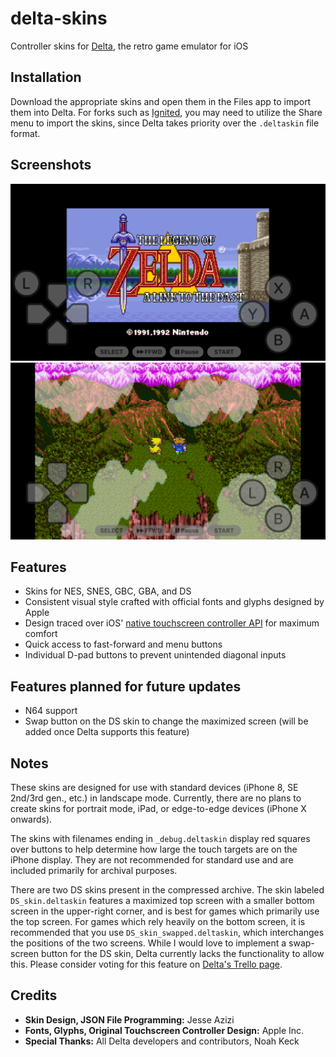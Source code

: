 # delta-skins
Controller skins for [Delta](https://github.com/rileytestut/Delta), the retro game emulator for iOS

## Installation
Download the appropriate skins and open them in the Files app to import them into Delta. For forks such as [Ignited](https://github.com/LitRitt/Ignited), you may need to utilize the Share menu to import the skins, since Delta takes priority over the `.deltaskin` file format.

## Screenshots
![](/screenshots/IMG_5218.PNG)
![](/screenshots/IMG_5219.PNG)

## Features
- Skins for NES, SNES, GBC, GBA, and DS
- Consistent visual style crafted with official fonts and glyphs designed by Apple
- Design traced over iOS' [native touchscreen controller API](https://developer.apple.com/documentation/gamecontroller/gcvirtualcontroller) for maximum comfort
- Quick access to fast-forward and menu buttons
- Individual D-pad buttons to prevent unintended diagonal inputs

## Features planned for future updates
- N64 support
- Swap button on the DS skin to change the maximized screen (will be added once Delta supports this feature)

## Notes
These skins are designed for use with standard devices (iPhone 8, SE 2nd/3rd gen., etc.) in landscape mode. Currently, there are no plans to create skins for portrait mode, iPad, or edge-to-edge devices (iPhone X onwards).

The skins with filenames ending in `_debug.deltaskin` display red squares over buttons to help determine how large the touch targets are on the iPhone display. They are not recommended for standard use and are included primarily for archival purposes.

There are two DS skins present in the compressed archive. The skin labeled `DS_skin.deltaskin` features a maximized top screen with a smaller bottom screen in the upper-right corner, and is best for games which primarily use the top screen. For games which rely heavily on the bottom screen, it is recommended that you use `DS_skin_swapped.deltaskin`, which interchanges the positions of the two screens. While I would love to implement a swap-screen button for the DS skin, Delta currently lacks the functionality to allow this. Please consider voting for this feature on [Delta's Trello page](https://trello.com/c/Ktmi75Vi).

## Credits
- **Skin Design, JSON File Programming:** Jesse Azizi
- **Fonts, Glyphs, Original Touchscreen Controller Design:** Apple Inc.
- **Special Thanks:** All Delta developers and contributors, Noah Keck
